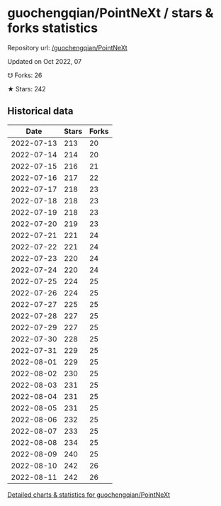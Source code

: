 # guochengqian/PointNeXt / stars & forks statistics

Repository url: [/guochengqian/PointNeXt](https://github.com/guochengqian/PointNeXt)

Updated on Oct 2022, 07

☋ Forks: 26

★ Stars: 242

## Historical data
| Date | Stars | Forks |
|------|-------|-------|
| 2022-07-13 | 213 | 20 | 
| 2022-07-14 | 214 | 20 | 
| 2022-07-15 | 216 | 21 | 
| 2022-07-16 | 217 | 22 | 
| 2022-07-17 | 218 | 23 | 
| 2022-07-18 | 218 | 23 | 
| 2022-07-19 | 218 | 23 | 
| 2022-07-20 | 219 | 23 | 
| 2022-07-21 | 221 | 24 | 
| 2022-07-22 | 221 | 24 | 
| 2022-07-23 | 220 | 24 | 
| 2022-07-24 | 220 | 24 | 
| 2022-07-25 | 224 | 25 | 
| 2022-07-26 | 224 | 25 | 
| 2022-07-27 | 225 | 25 | 
| 2022-07-28 | 227 | 25 | 
| 2022-07-29 | 227 | 25 | 
| 2022-07-30 | 228 | 25 | 
| 2022-07-31 | 229 | 25 | 
| 2022-08-01 | 229 | 25 | 
| 2022-08-02 | 230 | 25 | 
| 2022-08-03 | 231 | 25 | 
| 2022-08-04 | 231 | 25 | 
| 2022-08-05 | 231 | 25 | 
| 2022-08-06 | 232 | 25 | 
| 2022-08-07 | 233 | 25 | 
| 2022-08-08 | 234 | 25 | 
| 2022-08-09 | 240 | 25 | 
| 2022-08-10 | 242 | 26 | 
| 2022-08-11 | 242 | 26 | 


[Detailed charts & statistics for guochengqian/PointNeXt](https://reviewgithub.com/rep/guochengqian/PointNeXt)
